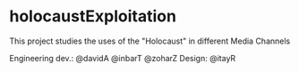 # holocaustExploitation

This project studies the uses of the "Holocaust" in different Media Channels

Engineering dev.: @davidA @inbarT @zoharZ 
Design: @itayR
